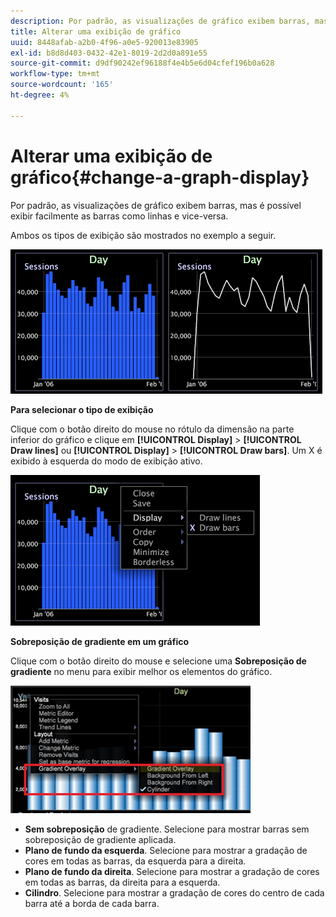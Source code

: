 ```yaml
---
description: Por padrão, as visualizações de gráfico exibem barras, mas é possível exibir facilmente as barras como linhas e vice-versa.
title: Alterar uma exibição de gráfico
uuid: 8448afab-a2b0-4f96-a0e5-920013e83905
exl-id: b8d8d403-0432-42e1-8019-2d2d0a891e55
source-git-commit: d9df90242ef96188f4e4b5e6d04cfef196b0a628
workflow-type: tm+mt
source-wordcount: '165'
ht-degree: 4%

---
```


# Alterar uma exibição de gráfico{#change-a-graph-display}

Por padrão, as visualizações de gráfico exibem barras, mas é possível exibir facilmente as barras como linhas e vice-versa.

Ambos os tipos de exibição são mostrados no exemplo a seguir.

![](assets/vis_Line_LinesAndBars.png)

**Para selecionar o tipo de exibição**

Clique com o botão direito do mouse no rótulo da dimensão na parte inferior do gráfico e clique em **[!UICONTROL Display]** > **[!UICONTROL Draw lines]** ou **[!UICONTROL Display]** > **[!UICONTROL Draw bars]**. Um X é exibido à esquerda do modo de exibição ativo.

![](assets/mnu_Graph_Draw.png)

**Sobreposição de gradiente em um gráfico**

Clique com o botão direito do mouse e selecione uma **Sobreposição de gradiente** no menu para exibir melhor os elementos do gráfico.

![](assets/6_51_gradient_graph.png)

* **Sem sobreposição** de gradiente. Selecione para mostrar barras sem sobreposição de gradiente aplicada.
* **Plano de fundo da esquerda**. Selecione para mostrar a gradação de cores em todas as barras, da esquerda para a direita.
* **Plano de fundo da direita**. Selecione para mostrar a gradação de cores em todas as barras, da direita para a esquerda.
* **Cilindro**. Selecione para mostrar a gradação de cores do centro de cada barra até a borda de cada barra.
